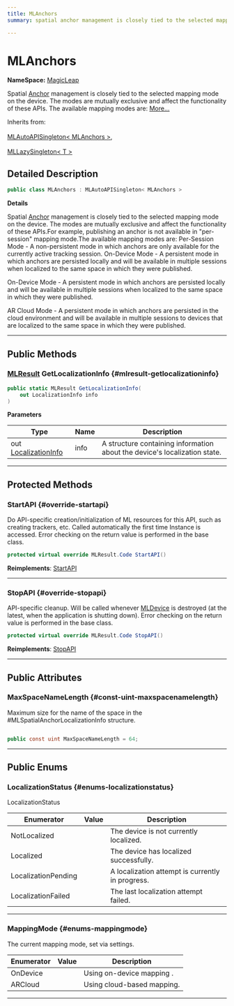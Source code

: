 ```yaml
---
title: MLAnchors
summary: spatial anchor management is closely tied to the selected mapping mode on the device. the modes are mutually exclusive and affect the functionality of these apis. the available mapping modes are 

---
```


# MLAnchors



**NameSpace:** 
[MagicLeap](/unity-api/api/UnityEngine.XR.MagicLeap/UnityEngine.XR.MagicLeap.md) 


Spatial [Anchor](/unity-api/api/UnityEngine.XR.MagicLeap/MLAnchors/UnityEngine.XR.MagicLeap.MLAnchors.Anchor.md) management is closely tied to the selected mapping mode on the device. The modes are mutually exclusive and affect the functionality of these APIs. The available mapping modes are:   [More...](#detailed-description)  


Inherits from: <br></br>[MLAutoAPISingleton< MLAnchors >](/unity-api/api/UnityEngine.XR.MagicLeap/UnityEngine.XR.MagicLeap.MLAutoAPISingleton.md),<br></br>[MLLazySingleton< T >](/unity-api/api/UnityEngine.XR.MagicLeap/UnityEngine.XR.MagicLeap.MLLazySingleton.md)



## Detailed Description

```csharp
public class MLAnchors : MLAutoAPISingleton< MLAnchors > 
```


**Details**

Spatial [Anchor](/unity-api/api/UnityEngine.XR.MagicLeap/MLAnchors/UnityEngine.XR.MagicLeap.MLAnchors.Anchor.md) management is closely tied to the selected mapping mode on the device. The modes are mutually exclusive and affect the functionality of these APIs.For example, publishing an anchor is not available in "per-session" mapping mode.The available mapping modes are: Per-Session Mode - A non-persistent mode in which anchors are only available for the currently active tracking session. On-Device Mode - A persistent mode in which anchors are persisted locally and will be available in multiple sessions when localized to the same space in which they were published. 

On-Device Mode - A persistent mode in which anchors are persisted locally and will be available in multiple sessions when localized to the same space in which they were published.

AR Cloud Mode - A persistent mode in which anchors are persisted in the cloud environment and will be available in multiple sessions to devices that are localized to the same space in which they were published.





-----------



## Public Methods

### [MLResult](/unity-api/api/UnityEngine.XR.MagicLeap/UnityEngine.XR.MagicLeap.MLResult.md) GetLocalizationInfo {#mlresult-getlocalizationinfo}

```csharp
public static MLResult GetLocalizationInfo(
    out LocalizationInfo info
)
```


**Parameters**

| Type | Name  | Description  | 
|--|--|--|
| out [LocalizationInfo](/unity-api/api/UnityEngine.XR.MagicLeap/MLAnchors/UnityEngine.XR.MagicLeap.MLAnchors.LocalizationInfo.md) |info|A structure containing information about the device's localization state. |






-----------

## Protected Methods

### StartAPI {#override-startapi}

Do API-specific creation/initialization of ML resources for this API, such as creating trackers, etc. Called automatically the first time  Instance  is accessed. Error checking on the return value is performed in the base class. 

```csharp
protected virtual override MLResult.Code StartAPI()
```




**Reimplements**: [StartAPI](/unity-api/api/UnityEngine.XR.MagicLeap/UnityEngine.XR.MagicLeap.MLAutoAPISingleton.md#abstract-startapi)



-----------

### StopAPI {#override-stopapi}

API-specific cleanup. Will be called whenever [MLDevice](/unity-api/api/UnityEngine.XR.MagicLeap/UnityEngine.XR.MagicLeap.MLDevice.md) is destroyed (at the latest, when the application is shutting down). Error checking on the return value is performed in the base class. 

```csharp
protected virtual override MLResult.Code StopAPI()
```




**Reimplements**: [StopAPI](/unity-api/api/UnityEngine.XR.MagicLeap/UnityEngine.XR.MagicLeap.MLAutoAPISingleton.md#abstract-stopapi)



-----------

## Public Attributes

### MaxSpaceNameLength {#const-uint-maxspacenamelength}

Maximum size for the name of the space in the #MLSpatialAnchorLocalizationInfo structure. 

```csharp

public const uint MaxSpaceNameLength = 64;

```






-----------

## Public Enums

### LocalizationStatus {#enums-localizationstatus}

LocalizationStatus 

| Enumerator | Value | Description |
| ---------- | ----- | ----------- |
| NotLocalized | | The device is not currently localized.   |
| Localized | | The device has localized successfully.   |
| LocalizationPending | | A localization attempt is currently in progress.   |
| LocalizationFailed | | The last localization attempt failed.   |








-----------

### MappingMode {#enums-mappingmode}

The current mapping mode, set via settings. 

| Enumerator | Value | Description |
| ---------- | ----- | ----------- |
| OnDevice | | Using on-device mapping .   |
| ARCloud | | Using cloud-based mapping.   |








-----------

